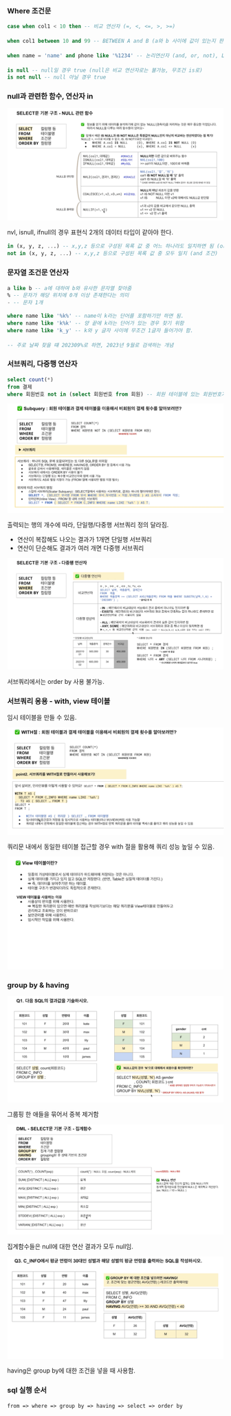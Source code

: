### Where 조건문

```sql
case when col1 < 10 then -- 비교 연산자 (=, <, <=, >, >=)

when col1 between 10 and 99 -- BETWEEN A and B (a와 b 사이에 값이 있는지 판단 : a 이상, b 이하)

when name = 'name' and phone like '%1234' -- 논리연산자 (and, or, not), LIKE %비교문자열%

is null -- null일 경우 true (null은 비교 연산자로는 불가능, 무조건 is로)
is not null -- null 아닐 경우 true
```

### null과 관련한 함수, 연산자 in

![alt text](image.png)

nvl, isnull, ifnull의 경우 표현식 2개의 데이터 타입이 같아야 한다.

```sql
in (x, y, z, ...) -- x,y,z 등으로 구성된 목록 값 중 어느 하나라도 일치하면 됨 (or 조건)
not in (x, y, z, ...) -- x,y,z 등으로 구성된 목록 값 중 모두 일치 (and 조건)
```

### 문자열 조건문 연산자

```sql
a like b -- a에 대하여 b와 유사한 문자열 찾아줌
% -- 문자가 해당 위치에 0개 이상 존재한다는 의미
- -- 문자 1개
```

```sql
where name like '%k%' -- name이 k라는 단어를 포함하기만 하면 됨.
where name like 'k%k' -- 양 끝에 k라는 단어가 있는 경우 찾기 위함
where name like 'k_y' -- k와 y 글자 사이에 무조건 1글자 들어가야 함.

-- 주로 날짜 찾을 떄 202309%로 하면, 2023년 9월로 검색하는 개념
```

### 서브쿼리, 다중행 연산자

```sql
select count(*)
from 결제
where 회원번호 not in (select 회원번호 from 회원) -- 회원 테이블에 있는 회원번호가 아닌 회원번호 (즉, 비회원 번호의 결제 횟수)
```

![alt text](image-1.png)

출력되는 행의 개수에 따라, 단일행/다중행 서브쿼리 정의 달라짐.

- 연산이 복잡해도 나오는 결과가 1개면 단일행 서브쿼리
- 연산이 단순해도 결과가 여러 개면 다중행 서브쿼리

![alt text](image-2.png)

서브쿼리에서는 order by 사용 불가능.

### 서브쿼리 응용 - with, view 테이블

임시 테이블을 만들 수 있음.

![alt text](image-3.png)

쿼리문 내에서 동일한 테이블 접근할 경우 with 절을 활용해 쿼리 성능 높일 수 있음.

![alt text](image-4.png)

### group by & having

![alt text](image-5.png)

그룹핑 한 애들을 묶어서 중복 제거함

![alt text](image-6.png)

집계함수들은 null에 대한 연산 결과가 모두 null임.

![alt text](image-7.png)

having은 group by에 대한 조건을 넣을 때 사용함.

### sql 실행 순서

`from => where => group by => having => select => order by`
